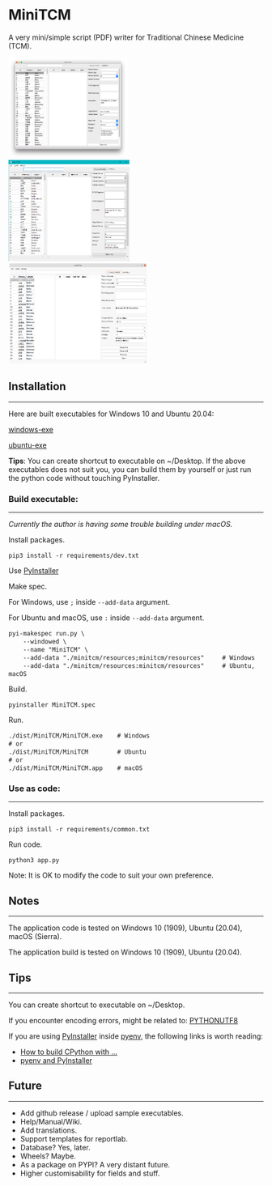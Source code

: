 # MiniTCM
A very mini/simple script (PDF) writer for Traditional Chinese Medicine (TCM). 

<img src="images/MiniTCM-macOS-Screenshot.png" height="200"><br>
<img src="images/MiniTCM-Windows-Screenshot.png" height="200"><br>
<img src="images/MiniTCM-Ubuntu-Screenshot.png" height="200"><br>


## Installation
---
Here are built executables for Windows 10 and Ubuntu 20.04:

[windows-exe]()

[ubuntu-exe]()

**Tips**: You can create shortcut to executable on ~/Desktop.
If the above executables does not suit you, you can build them by yourself or just run the python code without touching PyInstaller.

### Build executable:
---
*Currently the author is having some trouble building under macOS.*

Install packages.
```
pip3 install -r requirements/dev.txt
```
Use [PyInstaller](https://www.pyinstaller.org/) 

Make spec. 

For Windows, use `;` inside `--add-data` argument. 

For Ubuntu and macOS, use `:` inside `--add-data` argument. 
```
pyi-makespec run.py \
	--windowed \
	--name "MiniTCM" \
	--add-data "./minitcm/resources;minitcm/resources"     # Windows
	--add-data "./minitcm/resources:minitcm/resources"     # Ubuntu, macOS
```
Build.
```
pyinstaller MiniTCM.spec
```
Run.
```
./dist/MiniTCM/MiniTCM.exe    # Windows
# or 
./dist/MiniTCM/MiniTCM        # Ubuntu
# or 
./dist/MiniTCM/MiniTCM.app    # macOS
```

### Use as code:
---
Install packages.
```
pip3 install -r requirements/common.txt
```
Run code.
```
python3 app.py
```
Note: It is OK to modify the code to suit your own preference.

## Notes
---
The application code is tested on Windows 10 (1909), Ubuntu (20.04), macOS (Sierra).

The application build is tested on Windows 10 (1909), Ubuntu (20.04).

 ## Tips
 ---

You can create shortcut to executable on ~/Desktop.

If you encounter encoding errors, might be related to: [PYTHONUTF8](https://docs.python.org/3/using/cmdline.html#envvar-PYTHONUTF8)

If you are using [PyInstaller](https://www.pyinstaller.org/) inside [pyenv](https://github.com/pyenv/pyenv), the following links is worth reading:
* [How to build CPython with ...](https://github.com/pyenv/pyenv/wiki#how-to-build-cpython-with---enable-shared)
* [pyenv and PyInstaller](https://pyinstaller.readthedocs.io/en/stable/development/venv.html)


## Future
---
* Add github release / upload sample executables.
* Help/Manual/Wiki.
* Add translations.
* Support templates for reportlab.
* Database? Yes, later.
* Wheels? Maybe.
* As a package on PYPI? A very distant future.
* Higher customisability for fields and stuff.
